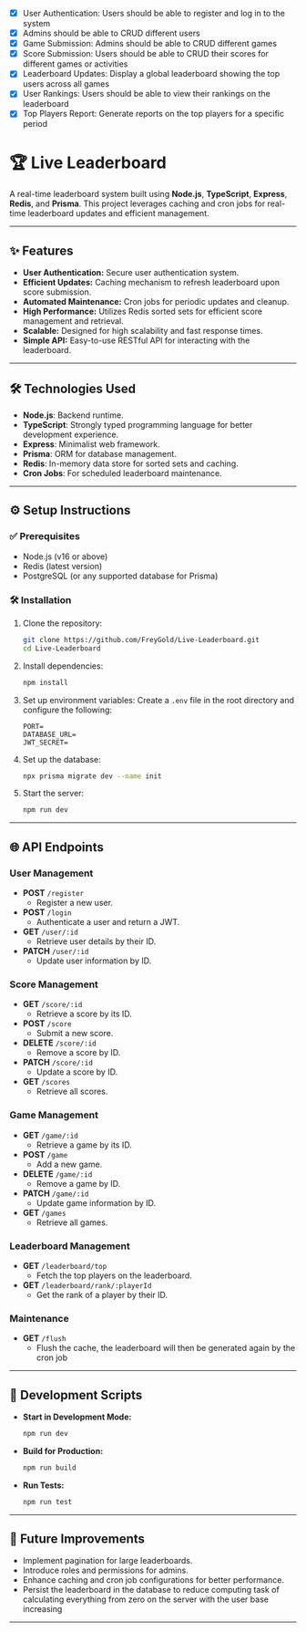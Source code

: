- [x] User Authentication: Users should be able to register and log in to the system
- [x] Admins should be able to CRUD different users
- [x] Game Submission: Admins should be able to CRUD different games
- [x] Score Submission: Users should be able to CRUD their scores for different games or activities
- [x] Leaderboard Updates: Display a global leaderboard showing the top users across all games
- [x] User Rankings: Users should be able to view their rankings on the leaderboard
- [x] Top Players Report: Generate reports on the top players for a specific period
# 🏆 Live Leaderboard

A real-time leaderboard system built using **Node.js**, **TypeScript**, **Express**, **Redis**, and **Prisma**. This project leverages caching and cron jobs for real-time leaderboard updates and efficient management.

---

## ✨ Features

- **User Authentication:** Secure user authentication system.
- **Efficient Updates:** Caching mechanism to refresh leaderboard upon score submission.
- **Automated Maintenance:** Cron jobs for periodic updates and cleanup.
- **High Performance:** Utilizes Redis sorted sets for efficient score management and retrieval.
- **Scalable:** Designed for high scalability and fast response times.
- **Simple API:** Easy-to-use RESTful API for interacting with the leaderboard.

---

## 🛠️ Technologies Used

- **Node.js**: Backend runtime.
- **TypeScript**: Strongly typed programming language for better development experience.
- **Express**: Minimalist web framework.
- **Prisma**: ORM for database management.
- **Redis**: In-memory data store for sorted sets and caching.
- **Cron Jobs**: For scheduled leaderboard maintenance.

---

## ⚙️ Setup Instructions

### ✅ Prerequisites

- Node.js (v16 or above)
- Redis (latest version)
- PostgreSQL (or any supported database for Prisma)

### 🛠️ Installation

1. Clone the repository:

   ```bash
   git clone https://github.com/FreyGold/Live-Leaderboard.git
   cd Live-Leaderboard
   ```

2. Install dependencies:

   ```bash
   npm install
   ```

3. Set up environment variables:
   Create a `.env` file in the root directory and configure the following:

   ```env
   PORT=
   DATABASE_URL=
   JWT_SECRET=
   ```

4. Set up the database:

   ```bash
   npx prisma migrate dev --name init
   ```

5. Start the server:

   ```bash
   npm run dev
   ```

---

## 🌐 API Endpoints

### User Management

- **POST** `/register`
  - Register a new user.
- **POST** `/login`
  - Authenticate a user and return a JWT.
- **GET** `/user/:id`
  - Retrieve user details by their ID.
- **PATCH** `/user/:id`
  - Update user information by ID.

### Score Management

- **GET** `/score/:id`
  - Retrieve a score by its ID.
- **POST** `/score`
  - Submit a new score.
- **DELETE** `/score/:id`
  - Remove a score by ID.
- **PATCH** `/score/:id`
  - Update a score by ID.
- **GET** `/scores`
  - Retrieve all scores.

### Game Management

- **GET** `/game/:id`
  - Retrieve a game by its ID.
- **POST** `/game`
  - Add a new game.
- **DELETE** `/game/:id`
  - Remove a game by ID.
- **PATCH** `/game/:id`
  - Update game information by ID.
- **GET** `/games`
  - Retrieve all games.

### Leaderboard Management

- **GET** `/leaderboard/top`
  - Fetch the top players on the leaderboard.
- **GET** `/leaderboard/rank/:playerId`
  - Get the rank of a player by their ID.

### Maintenance

- **GET** `/flush`
  - Flush the cache, the leaderboard will then be generated again by the cron job

---

## 🧪 Development Scripts

- **Start in Development Mode:**
  ```bash
  npm run dev
  ```
- **Build for Production:**
  ```bash
  npm run build
  ```
- **Run Tests:**
  ```bash
  npm run test
  ```

---

## 🚀 Future Improvements

- Implement pagination for large leaderboards.
- Introduce roles and permissions for admins.
- Enhance caching and cron job configurations for better performance.
- Persist the leaderboard in the database to reduce computing task of calculating everything from zero on the server with the user base increasing

---

##

